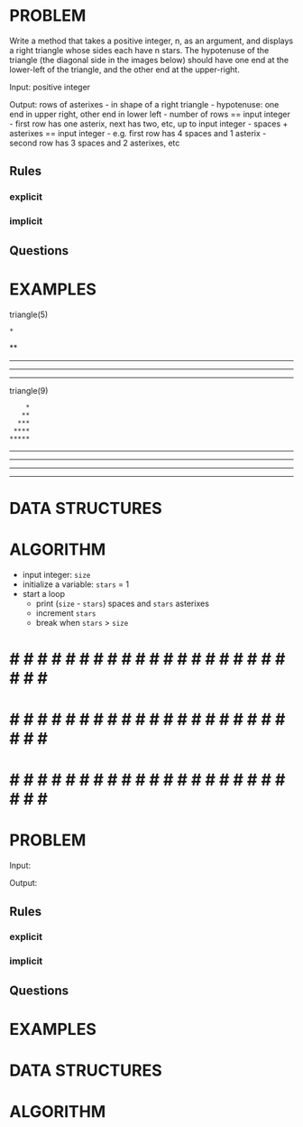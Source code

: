 # PROBLEM
Write a method that takes a positive integer, n, as an argument, and displays a right triangle whose sides each have n stars. The hypotenuse of the triangle (the diagonal side in the images below) should have one end at the lower-left of the triangle, and the other end at the upper-right.

  Input: positive integer

  Output: rows of asterixes
    - in shape of a right triangle
    - hypotenuse: one end in upper right, other end in lower left
    - number of rows == input integer
    - first row has one asterix, next has two, etc, up to input integer
    - spaces + asterixes == input integer
      - e.g. first row has 4 spaces and 1 asterix
        - second row has 3 spaces and 2 asterixes, etc
    

  ## Rules
  ### explicit
  
  ### implicit


  ## Questions


# EXAMPLES
triangle(5)

    *
   **
  ***
 ****
*****

triangle(9)

        *
       **
      ***
     ****
    *****
   ******
  *******
 ********
*********


# DATA STRUCTURES


# ALGORITHM
- input integer: `size`
- initialize a variable: `stars` = 1
- start a loop
  - print (`size` - `stars`) spaces and `stars` asterixes
  - increment `stars`
  - break when `stars` > `size`




# # # # # # # # # # # # # # # # # # # # # # # # #
# # # # # # # # # # # # # # # # # # # # # # # # #
# # # # # # # # # # # # # # # # # # # # # # # # #

# PROBLEM


  Input: 

  Output:

  ## Rules
  ### explicit
  
  ### implicit


  ## Questions


# EXAMPLES


# DATA STRUCTURES


# ALGORITHM
